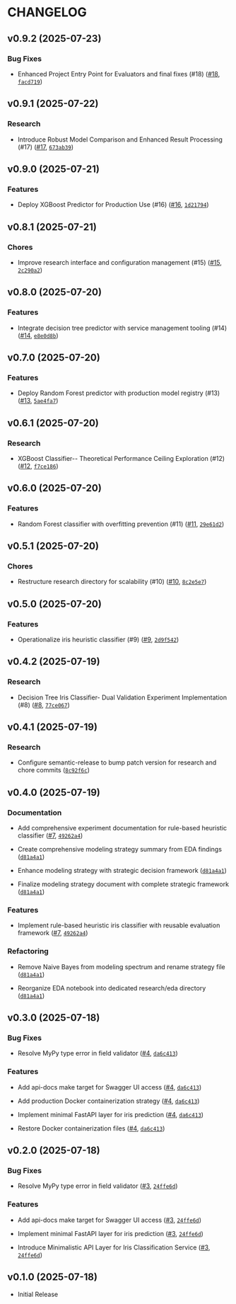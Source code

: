 # CHANGELOG

<!-- version list -->

## v0.9.2 (2025-07-23)

### Bug Fixes

- Enhanced Project Entry Point for Evaluators and final fixes (#18)
  ([#18](https://github.com/maintainx-take-home/leo-garcia-vargas/pull/18),
  [`facd719`](https://github.com/maintainx-take-home/leo-garcia-vargas/commit/facd71967686a3e29b8c4e5ff3d60d6a18d6d5f8))


## v0.9.1 (2025-07-22)

### Research

- Introduce Robust Model Comparison and Enhanced Result Processing (#17)
  ([#17](https://github.com/maintainx-take-home/leo-garcia-vargas/pull/17),
  [`673ab39`](https://github.com/maintainx-take-home/leo-garcia-vargas/commit/673ab3919ea1d19d42f6658b7c3098729f251cb1))


## v0.9.0 (2025-07-21)

### Features

- Deploy XGBoost Predictor for Production Use (#16)
  ([#16](https://github.com/maintainx-take-home/leo-garcia-vargas/pull/16),
  [`1d21794`](https://github.com/maintainx-take-home/leo-garcia-vargas/commit/1d21794149f2f96e9688387b7e08a3e2542bf724))


## v0.8.1 (2025-07-21)

### Chores

- Improve research interface and configuration management (#15)
  ([#15](https://github.com/maintainx-take-home/leo-garcia-vargas/pull/15),
  [`2c290a2`](https://github.com/maintainx-take-home/leo-garcia-vargas/commit/2c290a236632965c6a969b088612b5a8ed58b422))


## v0.8.0 (2025-07-20)

### Features

- Integrate decision tree predictor with service management tooling (#14)
  ([#14](https://github.com/maintainx-take-home/leo-garcia-vargas/pull/14),
  [`e8e0d8b`](https://github.com/maintainx-take-home/leo-garcia-vargas/commit/e8e0d8b5d18cbcdae934e04505d34ebfabcdfd30))


## v0.7.0 (2025-07-20)

### Features

- Deploy Random Forest predictor with production model registry (#13)
  ([#13](https://github.com/maintainx-take-home/leo-garcia-vargas/pull/13),
  [`5ae4fa7`](https://github.com/maintainx-take-home/leo-garcia-vargas/commit/5ae4fa700362320c550ab325c7f45ba099582fe6))


## v0.6.1 (2025-07-20)

### Research

- XGBoost Classifier-- Theoretical Performance Ceiling Exploration (#12)
  ([#12](https://github.com/maintainx-take-home/leo-garcia-vargas/pull/12),
  [`f7ce186`](https://github.com/maintainx-take-home/leo-garcia-vargas/commit/f7ce186063d25d12e9d544ded586907727934736))


## v0.6.0 (2025-07-20)

### Features

- Random Forest classifier with overfitting prevention (#11)
  ([#11](https://github.com/maintainx-take-home/leo-garcia-vargas/pull/11),
  [`29e61d2`](https://github.com/maintainx-take-home/leo-garcia-vargas/commit/29e61d21b7f921ececd0bd1fbf0219543bb7abd8))


## v0.5.1 (2025-07-20)

### Chores

- Restructure research directory for scalability (#10)
  ([#10](https://github.com/maintainx-take-home/leo-garcia-vargas/pull/10),
  [`8c2e5e7`](https://github.com/maintainx-take-home/leo-garcia-vargas/commit/8c2e5e7bbdbb060787c401e48f9e5bf6d711b3a3))


## v0.5.0 (2025-07-20)

### Features

- Operationalize iris heuristic classifier (#9)
  ([#9](https://github.com/maintainx-take-home/leo-garcia-vargas/pull/9),
  [`2d9f542`](https://github.com/maintainx-take-home/leo-garcia-vargas/commit/2d9f54244748f47912ef20d7949b61f4987af90d))


## v0.4.2 (2025-07-19)

### Research

- Decision Tree Iris Classifier- Dual Validation Experiment Implementation (#8)
  ([#8](https://github.com/maintainx-take-home/leo-garcia-vargas/pull/8),
  [`77ce067`](https://github.com/maintainx-take-home/leo-garcia-vargas/commit/77ce067d76f5ace3a90f55dcefb2398f5925f5e0))


## v0.4.1 (2025-07-19)

### Research

- Configure semantic-release to bump patch version for research and chore commits
  ([`8c92f6c`](https://github.com/maintainx-take-home/leo-garcia-vargas/commit/8c92f6ca06760e301a02049069bea3c94228cc4c))


## v0.4.0 (2025-07-19)

### Documentation

- Add comprehensive experiment documentation for rule-based heuristic classifier
  ([#7](https://github.com/maintainx-take-home/leo-garcia-vargas/pull/7),
  [`49262a4`](https://github.com/maintainx-take-home/leo-garcia-vargas/commit/49262a424cd9f928817b0ebec57f4d251302a008))

- Create comprehensive modeling strategy summary from EDA findings
  ([`d81a4a1`](https://github.com/maintainx-take-home/leo-garcia-vargas/commit/d81a4a1b15e540aa6b155003e780028755672c19))

- Enhance modeling strategy with strategic decision framework
  ([`d81a4a1`](https://github.com/maintainx-take-home/leo-garcia-vargas/commit/d81a4a1b15e540aa6b155003e780028755672c19))

- Finalize modeling strategy document with complete strategic framework
  ([`d81a4a1`](https://github.com/maintainx-take-home/leo-garcia-vargas/commit/d81a4a1b15e540aa6b155003e780028755672c19))

### Features

- Implement rule-based heuristic iris classifier with reusable evaluation framework
  ([#7](https://github.com/maintainx-take-home/leo-garcia-vargas/pull/7),
  [`49262a4`](https://github.com/maintainx-take-home/leo-garcia-vargas/commit/49262a424cd9f928817b0ebec57f4d251302a008))

### Refactoring

- Remove Naive Bayes from modeling spectrum and rename strategy file
  ([`d81a4a1`](https://github.com/maintainx-take-home/leo-garcia-vargas/commit/d81a4a1b15e540aa6b155003e780028755672c19))

- Reorganize EDA notebook into dedicated research/eda directory
  ([`d81a4a1`](https://github.com/maintainx-take-home/leo-garcia-vargas/commit/d81a4a1b15e540aa6b155003e780028755672c19))


## v0.3.0 (2025-07-18)

### Bug Fixes

- Resolve MyPy type error in field validator
  ([#4](https://github.com/maintainx-take-home/leo-garcia-vargas/pull/4),
  [`da6c413`](https://github.com/maintainx-take-home/leo-garcia-vargas/commit/da6c41377330f0bd888cb38eb2231fb53b32906c))

### Features

- Add api-docs make target for Swagger UI access
  ([#4](https://github.com/maintainx-take-home/leo-garcia-vargas/pull/4),
  [`da6c413`](https://github.com/maintainx-take-home/leo-garcia-vargas/commit/da6c41377330f0bd888cb38eb2231fb53b32906c))

- Add production Docker containerization strategy
  ([#4](https://github.com/maintainx-take-home/leo-garcia-vargas/pull/4),
  [`da6c413`](https://github.com/maintainx-take-home/leo-garcia-vargas/commit/da6c41377330f0bd888cb38eb2231fb53b32906c))

- Implement minimal FastAPI layer for iris prediction
  ([#4](https://github.com/maintainx-take-home/leo-garcia-vargas/pull/4),
  [`da6c413`](https://github.com/maintainx-take-home/leo-garcia-vargas/commit/da6c41377330f0bd888cb38eb2231fb53b32906c))

- Restore Docker containerization files
  ([#4](https://github.com/maintainx-take-home/leo-garcia-vargas/pull/4),
  [`da6c413`](https://github.com/maintainx-take-home/leo-garcia-vargas/commit/da6c41377330f0bd888cb38eb2231fb53b32906c))


## v0.2.0 (2025-07-18)

### Bug Fixes

- Resolve MyPy type error in field validator
  ([#3](https://github.com/maintainx-take-home/leo-garcia-vargas/pull/3),
  [`24ffe6d`](https://github.com/maintainx-take-home/leo-garcia-vargas/commit/24ffe6da482f7e417dff84e5ee3429bdd284a4b3))

### Features

- Add api-docs make target for Swagger UI access
  ([#3](https://github.com/maintainx-take-home/leo-garcia-vargas/pull/3),
  [`24ffe6d`](https://github.com/maintainx-take-home/leo-garcia-vargas/commit/24ffe6da482f7e417dff84e5ee3429bdd284a4b3))

- Implement minimal FastAPI layer for iris prediction
  ([#3](https://github.com/maintainx-take-home/leo-garcia-vargas/pull/3),
  [`24ffe6d`](https://github.com/maintainx-take-home/leo-garcia-vargas/commit/24ffe6da482f7e417dff84e5ee3429bdd284a4b3))

- Introduce Minimalistic API Layer for Iris Classification Service
  ([#3](https://github.com/maintainx-take-home/leo-garcia-vargas/pull/3),
  [`24ffe6d`](https://github.com/maintainx-take-home/leo-garcia-vargas/commit/24ffe6da482f7e417dff84e5ee3429bdd284a4b3))


## v0.1.0 (2025-07-18)

- Initial Release
